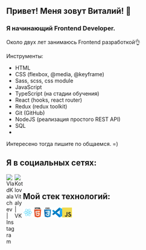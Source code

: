 ## Привет! Меня зовут Виталий! 👋
### Я начинающий Frontend Developer.

Около двух лет занимаюсь Frontend разработкой👌

Инструменты:
- HTML
- CSS (flexbox, @media, @keyframe)
- Sass, scss, css module
- JavaScript
- TypeScript (на стадии обучения)
- React (hooks, react router)
- Redux (redux toolkit)
- Git (GitHub)
- NodeJS (реализация простого REST API)
- SQL
- 
Интересено тогда пишите по общаемся. =)

## Я в социальных сетях:

[<img align="left" alt="VladKalachev | Instagram" width="22px" src="https://cdn.jsdelivr.net/npm/simple-icons@v3/icons/instagram.svg" />][instagram]

[<img align="left" alt="KotlovVitaly | VK" width="22px" src="https://cdn.jsdelivr.net/npm/simple-icons@v3/icons/vk.svg" />][vk]


<br />


## Мой стек технологий:

<img align="left" alt="React" width="26px" src="https://raw.githubusercontent.com/github/explore/80688e429a7d4ef2fca1e82350fe8e3517d3494d/topics/react/react.png" />
<img align="left" alt="HTML5" width="26px" src="https://raw.githubusercontent.com/github/explore/80688e429a7d4ef2fca1e82350fe8e3517d3494d/topics/html/html.png" />
<img align="left" alt="CSS3" width="26px" src="https://raw.githubusercontent.com/github/explore/80688e429a7d4ef2fca1e82350fe8e3517d3494d/topics/css/css.png" />
<img align="left" alt="Visual Studio Code" width="26px" src="https://raw.githubusercontent.com/github/explore/80688e429a7d4ef2fca1e82350fe8e3517d3494d/topics/visual-studio-code/visual-studio-code.png" />
<img align="left" alt="JavaScript" width="26px" src="https://raw.githubusercontent.com/github/explore/80688e429a7d4ef2fca1e82350fe8e3517d3494d/topics/javascript/javascript.png" />

[vk]: https://vk.com/klaot
[instagram]: https://www.instagram.com/i_am_kovi/

